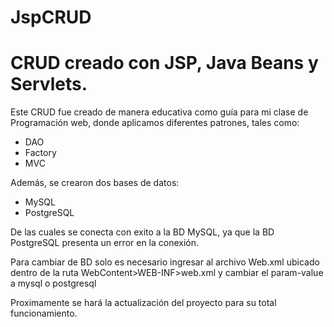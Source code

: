 # JspCRUD
<h1>CRUD creado con JSP, Java Beans y Servlets.</h1>

<p>Este CRUD fue creado de manera educativa como guía para mi clase de Programación web, donde aplicamos diferentes patrones, tales como:</p>
<ul>
  <li>DAO</li>
  <li>Factory</li>
  <li>MVC</li>
</ul>

<p>Además, se crearon dos bases de datos:</p>
<ul>
  <li>MySQL</li>
  <li>PostgreSQL</li>
</ul>
<p>De las cuales se conecta con exito a la BD MySQL, ya que la BD PostgreSQL presenta un error en la conexión.</p>
<p>Para cambiar de BD solo es necesario ingresar al archivo Web.xml ubicado dentro de la ruta WebContent>WEB-INF>web.xml y cambiar el param-value a mysql o postgresql</p>
<p>Proximamente se hará la actualización del proyecto para su total funcionamiento.</p>
